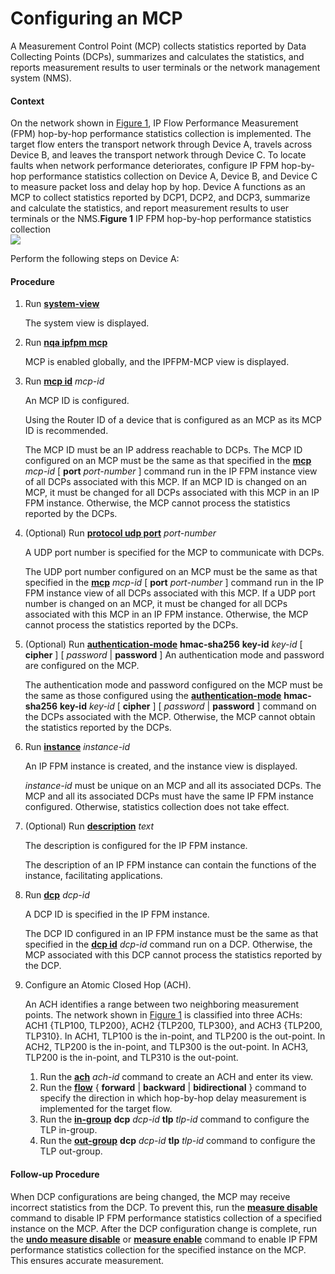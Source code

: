 Configuring an MCP
==================

A Measurement Control Point (MCP) collects statistics reported by Data Collecting Points (DCPs), summarizes and calculates the statistics, and reports measurement results to user terminals or the network management system (NMS).

#### Context

On the network shown in [Figure 1](#EN-US_TASK_0172372890__fig_dc_vrp_ipfpm_cfg_000701), IP Flow Performance Measurement (FPM) hop-by-hop performance statistics collection is implemented. The target flow enters the transport network through Device A, travels across Device B, and leaves the transport network through Device C. To locate faults when network performance deteriorates, configure IP FPM hop-by-hop performance statistics collection on Device A, Device B, and Device C to measure packet loss and delay hop by hop. Device A functions as an MCP to collect statistics reported by DCP1, DCP2, and DCP3, summarize and calculate the statistics, and report measurement results to user terminals or the NMS.**Figure 1** IP FPM hop-by-hop performance statistics collection  
![](images/fig_dc_vrp_ipfpm_cfg_000701.png)

Perform the following steps on Device A:


#### Procedure

1. Run [**system-view**](cmdqueryname=system-view)
   
   
   
   The system view is displayed.
2. Run [**nqa ipfpm mcp**](cmdqueryname=nqa+ipfpm+mcp)
   
   
   
   MCP is enabled globally, and the IPFPM-MCP view is displayed.
3. Run [**mcp id**](cmdqueryname=mcp+id) *mcp-id*
   
   
   
   An MCP ID is configured.
   
   Using the Router ID of a device that is configured as an MCP as its MCP ID is recommended.
   
   The MCP ID must be an IP address reachable to DCPs. The MCP ID configured on an MCP must be the same as that specified in the [**mcp**](cmdqueryname=mcp) *mcp-id* [ **port** *port-number* ] command run in the IP FPM instance view of all DCPs associated with this MCP. If an MCP ID is changed on an MCP, it must be changed for all DCPs associated with this MCP in an IP FPM instance. Otherwise, the MCP cannot process the statistics reported by the DCPs.
4. (Optional) Run [**protocol udp port**](cmdqueryname=protocol+udp+port) *port-number*
   
   
   
   A UDP port number is specified for the MCP to communicate with DCPs.
   
   The UDP port number configured on an MCP must be the same as that specified in the [**mcp**](cmdqueryname=mcp) *mcp-id* [ **port** *port-number* ] command run in the IP FPM instance view of all DCPs associated with this MCP. If a UDP port number is changed on an MCP, it must be changed for all DCPs associated with this MCP in an IP FPM instance. Otherwise, the MCP cannot process the statistics reported by the DCPs.
5. (Optional) Run [**authentication-mode**](cmdqueryname=authentication-mode) **hmac-sha256** **key-id** *key-id* [ **cipher** ] [ *password* | **password** ] An authentication mode and password are configured on the MCP.
   
   
   
   The authentication mode and password configured on the MCP must be the same as those configured using the [**authentication-mode**](cmdqueryname=authentication-mode) **hmac-sha256** **key-id** *key-id* [ **cipher** ] [ *password* | **password** ] command on the DCPs associated with the MCP. Otherwise, the MCP cannot obtain the statistics reported by the DCPs.
6. Run [**instance**](cmdqueryname=instance) *instance-id*
   
   
   
   An IP FPM instance is created, and the instance view is displayed.
   
   *instance-id* must be unique on an MCP and all its associated DCPs. The MCP and all its associated DCPs must have the same IP FPM instance configured. Otherwise, statistics collection does not take effect.
7. (Optional) Run [**description**](cmdqueryname=description) *text*
   
   
   
   The description is configured for the IP FPM instance.
   
   The description of an IP FPM instance can contain the functions of the instance, facilitating applications.
8. Run [**dcp**](cmdqueryname=dcp) *dcp-id*
   
   
   
   A DCP ID is specified in the IP FPM instance.
   
   The DCP ID configured in an IP FPM instance must be the same as that specified in the [**dcp id**](cmdqueryname=dcp+id) *dcp-id* command run on a DCP. Otherwise, the MCP associated with this DCP cannot process the statistics reported by the DCP.
9. Configure an Atomic Closed Hop (ACH).
   
   
   
   An ACH identifies a range between two neighboring measurement points. The network shown in [Figure 1](#EN-US_TASK_0172372890__fig_dc_vrp_ipfpm_cfg_000701) is classified into three ACHs: ACH1 {TLP100, TLP200}, ACH2 {TLP200, TLP300}, and ACH3 {TLP200, TLP310}. In ACH1, TLP100 is the in-point, and TLP200 is the out-point. In ACH2, TLP200 is the in-point, and TLP300 is the out-point. In ACH3, TLP200 is the in-point, and TLP310 is the out-point.
   
   1. Run the [**ach**](cmdqueryname=ach) *ach-id* command to create an ACH and enter its view.
   2. Run the [**flow**](cmdqueryname=flow) { **forward** | **backward** | **bidirectional** } command to specify the direction in which hop-by-hop delay measurement is implemented for the target flow.
   3. Run the [**in-group**](cmdqueryname=in-group) **dcp** *dcp-id* **tlp** *tlp-id* command to configure the TLP in-group.
   4. Run the [**out-group**](cmdqueryname=out-group) **dcp** *dcp-id* **tlp** *tlp-id* command to configure the TLP out-group.

#### Follow-up Procedure

When DCP configurations are being changed, the MCP may receive incorrect statistics from the DCP. To prevent this, run the [**measure disable**](cmdqueryname=measure+disable) command to disable IP FPM performance statistics collection of a specified instance on the MCP. After the DCP configuration change is complete, run the [**undo measure disable**](cmdqueryname=undo+measure+disable) or [**measure enable**](cmdqueryname=measure+enable) command to enable IP FPM performance statistics collection for the specified instance on the MCP. This ensures accurate measurement.